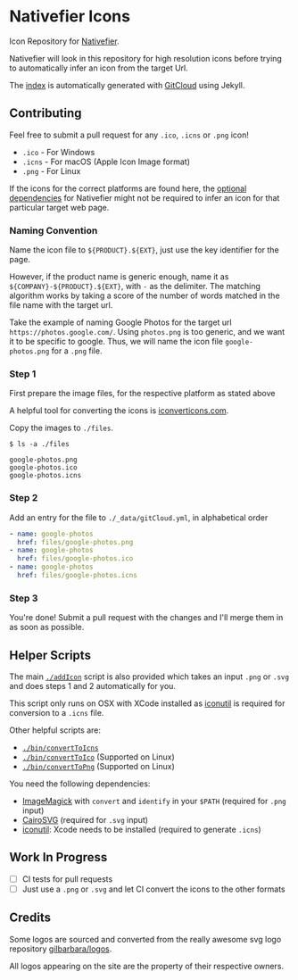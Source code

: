 # Nativefier Icons

Icon Repository for [Nativefier](https://github.com/jiahaog/nativefier/).

Nativefier will look in this repository for high resolution icons before trying to automatically infer an icon from the target Url.

The [index](http://jiahaog.com/nativefier-icons/) is automatically generated with [GitCloud](https://github.com/jiahaog/gitcloud) using Jekyll.

## Contributing

Feel free to submit a pull request for any `.ico`, `.icns` or `.png` icon!

- `.ico` - For Windows
- `.icns` - For macOS (Apple Icon Image format)
- `.png` - For Linux

If the icons for the correct platforms are found here, the [optional dependencies](https://github.com/jiahaog/nativefier/#optional-dependencies) for Nativefier might not be required to infer an icon for that particular target web page.

### Naming Convention

Name the icon file to `${PRODUCT}.${EXT}`, just use the key identifier for the page.

However, if the product name is generic enough, name it as `${COMPANY}-${PRODUCT}.${EXT}`, with `-` as the delimiter. The matching algorithm works by taking a score of the number of words matched in the file name with the target url. 

Take the example of naming Google Photos for the target url `https://photos.google.com/`. Using `photos.png` is too generic, and we want it to be specific to google. Thus, we will name the icon file `google-photos.png` for a `.png` file. 

### Step 1

First prepare the image files, for the respective platform as stated above

A helpful tool for converting the icons is [iconverticons.com](https://iconverticons.com/online/).

Copy the images to `./files`.

```
$ ls -a ./files

google-photos.png
google-photos.ico
google-photos.icns
```

### Step 2

Add an entry for the file to `./_data/gitCloud.yml`, in alphabetical order

```yml
- name: google-photos
  href: files/google-photos.png
- name: google-photos
  href: files/google-photos.ico
- name: google-photos
  href: files/google-photos.icns
```

### Step 3

You're done! Submit a pull request with the changes and I'll merge them in as soon as possible.

## Helper Scripts

The main [`./addIcon`](addIcon) script is also provided which takes an input `.png` or `.svg` and does steps 1 and 2 automatically for you.
 
This script only runs on OSX with XCode installed as [iconutil](https://developer.apple.com/library/mac/documentation/GraphicsAnimation/Conceptual/HighResolutionOSX/Optimizing/Optimizing.html) is required for conversion to a `.icns` file.

Other helpful scripts are:

- [`./bin/convertToIcns`](bin/convertToIcns) 
- [`./bin/convertToIco`](bin/convertToIco) (Supported on Linux)
- [`./bin/convertToPng`](bin/convertToPng) (Supported on Linux)

You need the following dependencies:

- [ImageMagick](http://www.imagemagick.org/script/index.php) with `convert` and `identify` in your `$PATH` (required for `.png` input)
- [CairoSVG](https://cairosvg.org) (required for `.svg` input)
- [iconutil](https://developer.apple.com/library/mac/documentation/GraphicsAnimation/Conceptual/HighResolutionOSX/Optimizing/Optimizing.html): Xcode needs to be installed (required to generate `.icns`)

## Work In Progress

- [ ] CI tests for pull requests
- [ ] Just use a `.png` or `.svg` and let CI convert the icons to the other formats

## Credits

Some logos are sourced and converted from the really awesome svg logo repository [gilbarbara/logos](https://github.com/gilbarbara/logos).

All logos appearing on the site are the property of their respective owners.
